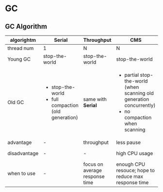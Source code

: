 # GC

## GC Algorithm

algorightm | Serial | Throughput | CMS | G1GC
----|------|----|----|----
thread num | 1 | N | N | N
Young GC | stop-the-world | stop-the-world | stop-the-world | stop-the-world
Old GC | <ul><li>stop-the-world</li> <li>full compaction (old generation)</li></ul> | same with **Serial** | <ul><li>partial stop-the-world (when scanning old generation concurrently)</li> <li>no compaction when scanning</li></ul> | <ul><li>least stop</li> <li>partial compaction (compare to CMS)</li></ul>
advantage | -| throughput | less pause | less pause
disadvantage | - | - | high CPU usage | high CPU usage
when to use | - | focus on average response time | enough CPU resouce; hope to reduce max response time | heap greater than 4G; enough CPU resouce

